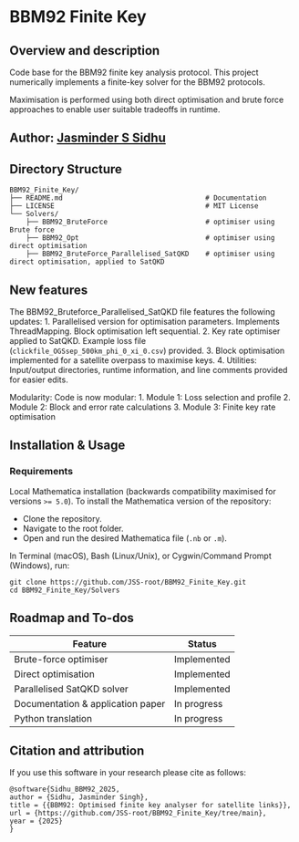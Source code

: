 # BBM92 Finite Key


## Overview and description

Code base for the BBM92 finite key analysis protocol. This project numerically implements a finite-key solver for the BBM92 protocols.

Maximisation is performed using both direct optimisation and brute force approaches to enable user suitable tradeoffs in runtime.


## Author: [Jasminder S Sidhu](mailto:jsmdrsidhu%40gmail.com)

## Directory Structure

```
BBM92_Finite_Key/
├── README.md                                   # Documentation
├── LICENSE                                     # MIT License
└── Solvers/
    ├── BBM92_BruteForce                        # optimiser using Brute force
    ├── BBM92_Opt                               # optimiser using direct optimisation
    ├── BBM92_BruteForce_Parallelised_SatQKD    # optimiser using direct optimisation, applied to SatQKD
```


## New features

The BBM92_Bruteforce_Parallelised_SatQKD file features the following updates:
    1. Parallelised version for optimisation parameters. Implements ThreadMapping. Block optimisation left sequential. 
    2. Key rate optimiser applied to SatQKD. Example loss file (`clickfile_OGSsep_500km_phi_0_xi_0.csv`) provided.
    3. Block optimisation implemented for a satellite overpass to maximise keys.
    4. Utilities: Input/output directories, runtime information, and line comments provided for easier edits. 

Modularity: Code is now modular:
    1. Module 1: Loss selection and profile
    2. Module 2: Block and error rate calculations
    3. Module 3: Finite key rate optimisation



## Installation & Usage

### Requirements

Local Mathematica installation (backwards compatibility maximised for versions `>= 5.0`). To install the Mathematica version of the repository:

- Clone the repository. 
- Navigate to the root folder.  
- Open and run the desired Mathematica file (`.nb` or `.m`).  

In Terminal (macOS), Bash (Linux/Unix), or Cygwin/Command Prompt (Windows), run:

```
git clone https://github.com/JSS-root/BBM92_Finite_Key.git
cd BBM92_Finite_Key/Solvers
```

    
## Roadmap and To-dos


| Feature                                      | Status      |
|----------------------------------------------|-------------|
| Brute-force optimiser                        | Implemented |
| Direct optimisation                          | Implemented |
| Parallelised SatQKD solver                   | Implemented |
| Documentation & application paper            | In progress |
| Python translation                           | In progress |




## Citation and attribution

If you use this software in your research please cite as follows:


  
```
@software{Sidhu_BBM92_2025,
author = {Sidhu, Jasminder Singh},
title = {{BBM92: Optimised finite key analyser for satellite links}},
url = {https://github.com/JSS-root/BBM92_Finite_Key/tree/main},
year = {2025}
}
```

